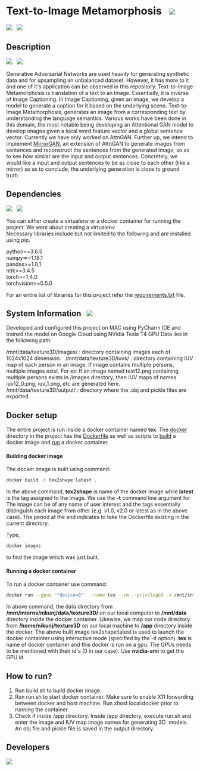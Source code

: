 
# Text-to-Image Metamorphosis &nbsp; ![](https://img.shields.io/badge/release-v1.0-orange)

![](https://img.shields.io/badge/license-MIT-blue) &nbsp;
<img src="https://github.com/nikunjlad/Text-to-Image-Metamorphosis/blob/master/assets/framework.png">

## Description &nbsp; 
[![](https://img.shields.io/badge/GitHub-taoxugit-red)](https://github.com/taoxugit/AttnGAN) &nbsp;
[![](https://img.shields.io/badge/arXiv-AttnGAN-lightgrey)](https://arxiv.org/abs/1711.10485)

Generative Adversarial Networks are used heavily for generating synthetic data and for upsampling an unbalanced dataset. However, it has more to it and one of it's application can be observed in this repository. Text-to-Image Metamorphosis is translation of a text to an Image. Essentially, it is inverse of Image Captioning. In Image Captioning, given an image, we develop a model to generate a caption for it based on the underlying scene. Text-to-Image Metamorphosis, generates an image from a corresponding text by understanding the language semantics. Various works have been done in this domain, the most notable being developing an Attentional GAN model to develop images given a local word feature vector and a global sentence vector. Currently we have only worked on AttnGAN. Further up, we intend to implement [MirrorGAN](https://arxiv.org/abs/1903.05854), an extension of AttnGAN to generate images from sentences and reconstruct the sentences from the generated image, so as to see how similar are the input and output sentences. Concretely, we would like a input and output sentences to be as close to each other (like a mirror) so as to conclude, the underlying generation is close to ground truth.

## Dependencies &nbsp;
![](https://img.shields.io/badge/python-3.6-yellowgreen) &nbsp; ![](https://img.shields.io/badge/install%20with-pip-orange)

You can either create a virtualenv or a docker container for running the project. We went about creating a virtualenv <br>
Necessary libraries include but not limited to the following and are installed using pip.

python==3.6.5 <br>
numpy=>=1.18.1 <br>
pandas>=1.0.1 <br>
nltk>=3.4.5 <br>
torch>=1.4.0 <br>
torchvision>=0.5.0 <br>

For an entire list of libraries for this project refer the [requirements.txt](https://github.com/nikunjlad/Text-to-Image-Metamorphosis/blob/master/requirements.txt) file. <br>

## System Information &nbsp; ![](https://img.shields.io/badge/Ubuntu-18.04-blueviolet)

Developed and configured this project on MAC using PyCharm IDE and trained the model on Google Cloud using NVidia Tesla T4 GPU
Data lies in the following path:

/mnt/data/texture3D/images/ : directory containing images each of 1024x1024 dimension. &nbsp;
/mnt/data/texture3D/iuvs/ : directory containing IUV map of each person in an image. If image contains multiple persons, multiple images exist. For ex: If an image named test12.png containing multiple persons exists in /images directory, then IUV maps of names iuv12_0.png, iuv_1.png, etc are generated here. &nbsp;
/mnt/data/texture3D/output/ : directory where the .obj and pickle files are exported. &nbsp;


## Docker setup

The entire project is run inside a docker container named <b>tex</b>. The [docker](http://gitlab.uiius.com/uvision/texture3d/tree/master/docker) directory in the project has the [Dockerfile](http://gitlab.uiius.com/uvision/texture3d/blob/master/docker/Dockerfile) as well as scripts to [build](http://gitlab.uiius.com/uvision/texture3d/blob/master/docker/build.sh) a docker image and [run](http://gitlab.uiius.com/uvision/texture3d/blob/master/docker/run.sh) a docker container.

#### Building docker image 

The docker image is built using command:

```bash
docker build -t tex2shape:latest .

```

In the above command, <b>tex2shape</b> is name of the docker image while <b>latest</b> is the tag assigned to the image. We use the <b>-t</b> command line argument for The image can be of any name of user interest and the tags essentially distinguish each image from other (e.g. v1.0, v2.0 or latest as in the above case). The period at the end indicates to take the Dockerfile existing in the current directory.

Type,

```bash
docker images
``` 
to find the image which was just built.

#### Running a docker container 

To run a docker container use command:

```bash
docker run --gpus '"device=0"' --name tex --rm --privileged -v /mnt/interns/nikunj/data/texture3D/:/mnt/data -v /home/nikunj/texture3D:/app -p 5000:5000 -e="DISPLAY" -v="$HOME/.Xauthority:/root/.Xauthority:rw" --net host -it tex2shape:latest bash
```

In above command, the data directory from <b>/mnt/interns/nikunj/data/texture3D/</b> on our local computer to <b>/mnt/data</b> directory inside the docker container. Likewise, we map our code directory from <b>/home/nikunj/texture3D</b> on our local machine to <b>/app</b> directory inside the docker. The above built image tex2shape:latest is used to launch the docker containter using interactive mode (specified by the -it option). <b>tex</b> is name of docker container and this docker is run on a gpu. The GPUs needs to be mentioned with their id's (0 in our case). Use <b>nvidia-smi</b> to get the GPU id.

## How to run?

1. Run build.sh to build docker image.
2. Run run.sh to start docker container. Make sure to enable X11 forwarding between docker and host machine. Run xhost local:docker prior to running the container.
3. Check if inside /app directory. Inside /app directory, execute run.sh and enter the image and IUV map image names for generating 3D  models. An obj file and pickle file is saved in the output directory.

## Developers

[![](https://img.shields.io/badge/Nikunj-Lad-yellow)](https://github.com/nikunjlad)
